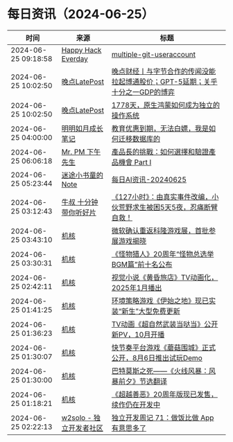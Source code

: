 ﻿# 每日资讯（2024-06-25）

|时间|来源|标题|
|---|---|---|
|2024-06-25 09:18:58|[Happy Hack Everday](https://blog.happyhack.io/atom.xml)|[multiple-git-useraccount](https://blog.happyhack.io/2024/06/25/multiple-git-useraccount/)|
|2024-06-25 10:02:50|[晚点LatePost](https://feedpress.me/wx-postlate)|[​晚点财经丨与字节合作的传闻没能拉起博通股价；GPT-5延期；关乎十分之一GDP的博弈](http://mp.weixin.qq.com/s?__biz=MzU3Mjk1OTQ0Ng%3D%3D&mid=2247517506&idx=2&sn=9d357e7d39d2c1234e6e3253cf3fa517)|
|2024-06-25 10:02:50|[晚点LatePost](https://feedpress.me/wx-postlate)|[1778天，原生鸿蒙如何成为独立的操作系统](http://mp.weixin.qq.com/s?__biz=MzU3Mjk1OTQ0Ng%3D%3D&mid=2247517506&idx=1&sn=2b2e96b96da6c92662ac4759c4549ad8)|
|2024-06-25 04:00:00|[明明如月成长笔记](https://lmmsoft.github.io/feed.atom)|[教育优惠到期，无法白嫖，我是如何迁移数据库的](https://lmmsoft.github.io//migrate_database/)|
|2024-06-25 06:06:18|[Mr. PM 下午先生](http://feeds.feedburner.com/pmmustknow)|[產品長的挑戰：如何選擇和驗證產品機會 Part I](https://mrpm.cc/?p=1669)|
|2024-06-25 05:23:44|[迷途小书童的Note](https://xugaoxiang.com/feed)|[每日AI资讯-20240625](https://xugaoxiang.com/2024/06/25/ai-daily-20240625/)|
|2024-06-25 03:12:43|[牛叔 十分钟带你听好片](https://getpodcast.xyz/data/ximalaya/11534451.xml)|[《127小时》：由真实事件改编，小伙荒野求生被困5天5夜，忍痛断臂自救！](https://www.ximalaya.com/sound/737107818)|
|2024-06-25 03:43:10|[机核](https://www.gcores.com/rss)|[微软确认重返科隆游戏展，首批参展游戏揭晓](https://www.gcores.com/articles/184038)|
|2024-06-25 03:30:31|[机核](https://www.gcores.com/rss)|[《怪物猎人》20周年“怪物总选举 BGM篇”前十名公布](https://www.gcores.com/articles/184033)|
|2024-06-25 02:42:11|[机核](https://www.gcores.com/rss)|[视觉小说《黄昏旅店》TV动画化，2025年1月播出](https://www.gcores.com/articles/184034)|
|2024-06-25 01:41:25|[机核](https://www.gcores.com/rss)|[环境策略游戏《伊始之地》现已实装“新生”大型免费更新](https://www.gcores.com/articles/184031)|
|2024-06-25 01:36:23|[机核](https://www.gcores.com/rss)|[TV动画《超自然武装当哒当》公开新PV，10月开播](https://www.gcores.com/articles/184030)|
|2024-06-25 01:30:07|[机核](https://www.gcores.com/rss)|[快节奏平台游戏《蘑菇围城》正式公开，8月6日推出试玩Demo](https://www.gcores.com/articles/184029)|
|2024-06-25 01:30:00|[机核](https://www.gcores.com/rss)|[巴特莫斯之死——《火线风暴：风暴前夕》节选翻译](https://www.gcores.com/articles/184010)|
|2024-06-25 01:18:21|[机核](https://www.gcores.com/rss)|[《超越善恶》20周年版现已发售，续作仍在开发中](https://www.gcores.com/articles/184028)|
|2024-06-25 02:22:13|[w2solo - 独立开发者社区](https://w2solo.com/topics/feed)|[独立开发周记 71：做饭比做 App 有意思多了](https://w2solo.com/topics/4718)|
